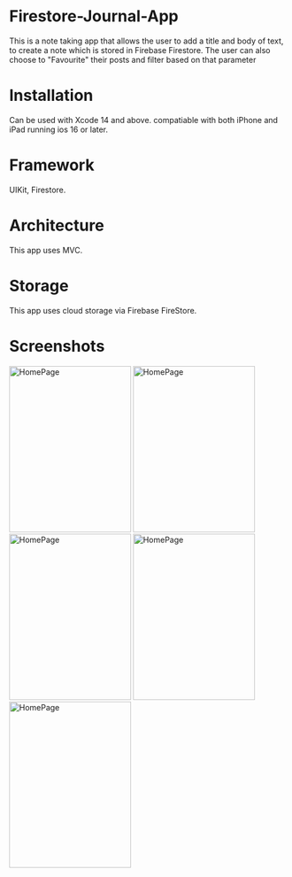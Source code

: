 # Firestore-Journal-App
This is a note taking app that allows the user to add a title and body of text, to create a note which is stored in Firebase Firestore. The user can also choose to "Favourite" their posts and filter based on that parameter


# Installation
Can be used with Xcode 14 and above. compatiable with both iPhone and iPad running ios 16 or later.

# Framework
UIKit, Firestore.

# Architecture
This app uses MVC.

# Storage
This app uses cloud storage via Firebase FireStore.

# Screenshots
<img src="https://github.com/Taijaun/Firestore-Journal-App/assets/68790661/f306d5de-c11e-44ae-8961-c0f6235a4ae0" alt="HomePage" width="220" height="300">
<img src="https://github.com/Taijaun/Firestore-Journal-App/assets/68790661/96292067-16f5-409d-a623-2eb14d4c0044" alt="HomePage" width="220" height="300">
<img src="https://github.com/Taijaun/Firestore-Journal-App/assets/68790661/5cc544fe-9b99-4bd9-95bf-56c4b49e2102" alt="HomePage" width="220" height="300">
<img src="https://github.com/Taijaun/Firestore-Journal-App/assets/68790661/29d46880-7352-4702-be99-079ea57bd222" alt="HomePage" width="220" height="300">
<img src="https://github.com/Taijaun/Firestore-Journal-App/assets/68790661/6b00e376-4869-4fe2-a1f9-0c0697ec632b" alt="HomePage" width="220" height="300">



